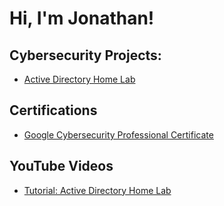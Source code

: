 <h1>Hi, I'm Jonathan!</h1>


<h2>Cybersecurity Projects:</h2>

  - [Active Directory Home Lab](https://github.com/Jonathan4620)

<h2>Certifications</h2>

  - [Google Cybersecurity Professional Certificate](https://www.coursera.org/)

<h2>YouTube Videos</h2>

- [Tutorial: Active Directory Home Lab](https://www.youtube.com/watch?v=a83ASGn_V_s)
